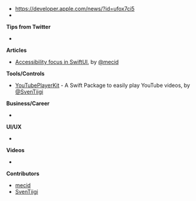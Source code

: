 - https://developer.apple.com/news/?id=ufox7ci5
- 
**Tips from Twitter**

*

**Articles**

* [Accessibility focus in SwiftUI](https://swiftwithmajid.com/2021/09/23/accessibility-focus-in-swiftui/), by [@mecid](https://twitter.com/mecid)

**Tools/Controls**

* [YouTubePlayerKit](https://github.com/SvenTiigi/YouTubePlayerKit) - A Swift Package to easily play YouTube videos, by [@SvenTiigi](https://twitter.com/SvenTiigi)

**Business/Career**

* 

**UI/UX**

* 

**Videos**

* 

**Contributors**

* [mecid](https://github.com/mecid)
* [SvenTiigi](https://github.com/SvenTiigi)
